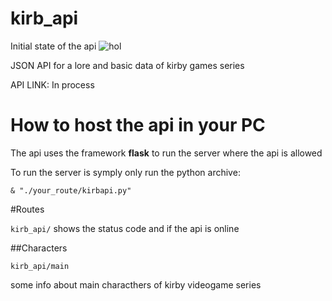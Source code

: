 # kirb_api
Initial state of the api 
![hol ](https://github.com/IMCueto/kirb_api/blob/master/media/kirbo.jpg)

JSON API for a lore and basic data of kirby games series

API LINK: In process

# How to host the api in your PC
The api uses the framework **flask** to run the server where the api is allowed 

To run the  server is symply only run the python archive:

```& "./your_route/kirbapi.py"```

#Routes

``kirb_api/`` shows the status code and if the api is online

##Characters

``kirb_api/main``

some info about main characthers of kirby videogame series


